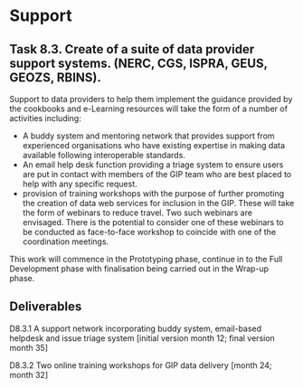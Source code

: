 # Support
 
## Task 8.3. Create of a suite of data provider support systems. (NERC, CGS, ISPRA, GEUS, GEOZS, RBINS).

Support to data providers to help them implement the guidance provided by the cookbooks and e-Learning resources will take the form of a number of activities including:
- A buddy system and mentoring network that provides support from experienced organisations who have existing expertise in making data available following interoperable standards.
- An email help desk function providing a triage system to ensure users are put in contact with members of the GIP team who are best placed to help with any specific request.
- provision of training workshops with the purpose of further promoting the creation of data web services for inclusion in the GIP. These will take the form of webinars to reduce travel. Two such webinars are envisaged. There is the potential to consider one of these webinars to be conducted as face-to-face workshop to coincide with one of the coordination meetings.

This work will commence in the Prototyping phase, continue in to the Full Development phase with finalisation being carried out in the Wrap-up phase.

## Deliverables

D8.3.1 A support network incorporating buddy system, email-based helpdesk and issue triage system [initial version month 12; final version month 35]

D8.3.2 Two online training workshops for GIP data delivery [month 24; month 32]
